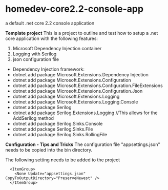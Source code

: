 # homedev-core2.2-console-app
a default .net core 2.2 console application

**Template project**
This is a project to outline and test how to setup a .net core application with the following features:

1. Microsoft Dependency Injection container
2. Logging with Serilog
3. json configuration file



- Dependency Injection framework:
- dotnet add package Microsoft.Extensions.Dependency Injection
- dotnet add package Microsoft.Extensions.Configuration
- dotnet add package Microsoft.Extensions.Configuration.FileExtensions
- dotnet add package Microsoft.Extensions.Configuration.Json
- dotnet add package Microsoft.Extensions.Logging 
- dotnet add package Microsoft.Extensions.Logging.Console 
- dotnet add package Serilog
- dotnet add package Serilog.Extensions.Logging //This allows for the AddSerilog method
- dotnet add package Serilog.Sinks.Console 
- dotnet add package Serilog.Sinks.File 
- dotnet add package Serilog.Sinks.RollingFile
    

**Configuration - Tips and Tricks**
The configuration file "appsettings.json" needs to be copied into the bin directory.

The following setting needs to be added to the project

```
  <ItemGroup>
    <None Update="appsettings.json" CopyToOutputDirectory="PreserveNewest" />
  </ItemGroup>
  ```
